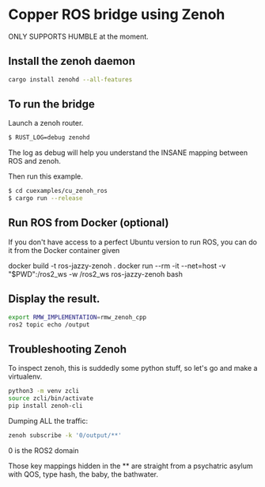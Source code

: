 # Copper ROS bridge using Zenoh

ONLY SUPPORTS HUMBLE at the moment.

## Install the zenoh daemon

```bash
cargo install zenohd --all-features
```

## To run the bridge

Launch a zenoh router.

```bash
$ RUST_LOG=debug zenohd
```

The log as debug will help you understand the INSANE mapping between ROS and zenoh.

Then run this example.

```bash
$ cd cuexamples/cu_zenoh_ros
$ cargo run --release 
```

## Run ROS from Docker (optional)

If you don't have access to a perfect Ubuntu version to run ROS, you can do it from the Docker container given

docker build -t ros-jazzy-zenoh .
docker run --rm -it --net=host -v "$PWD":/ros2_ws -w /ros2_ws ros-jazzy-zenoh bash

## Display the result.

```bash
export RMW_IMPLEMENTATION=rmw_zenoh_cpp
ros2 topic echo /output
```

## Troubleshooting Zenoh

To inspect zenoh, this is suddedly some python stuff, so let's go and make a virtualenv.

```bash 
python3 -m venv zcli
source zcli/bin/activate
pip install zenoh-cli
```

Dumping ALL the traffic:

```bash
zenoh subscribe -k '0/output/**'
```
0 is the ROS2 domain

Those key mappings hidden in the ** are straight from a psychatric asylum with QOS, type hash, the baby, the bathwater.


